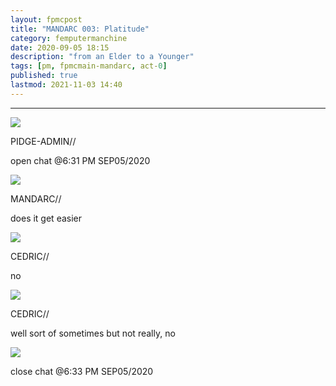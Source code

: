 ```yaml
---
layout: fpmcpost
title: "MANDARC 003: Platitude"
category: femputermanchine
date: 2020-09-05 18:15
description: "from an Elder to a Younger"
tags: [pm, fpmcmain-mandarc, act-0]
published: true
lastmod: 2021-11-03 14:40
---
```

[//]: # ( 10/15/21  -linkout removed)
[//]: # ( 11/03/21  -title added)

*****


<div class="chat-box">
<img src="{{ site.url }}/assets/tb/pidge.jpg" class="chat-portrait" />
<p class="ppl-sez">PIDGE-ADMIN//</p>
<p class="ppl-sez">open chat @6:31 PM SEP05/2020</p>
</div>

<div class="chat-box">
<img src="{{ site.url }}/assets/tb/mandarc1.jpg" class="chat-portrait" />
<p class="ppl-sez">MANDARC//</p>
<p class="ppl-sez">does it get easier</p>
</div>

<div class="chat-box">
<img src="{{ site.url }}/assets/tb/llthander.jpg" class="chat-portrait" />
<p class="ppl-sez">CEDRIC//</p>
<p class="ppl-sez">no</p>
</div>

<div class="chat-box">
<img src="{{ site.url }}/assets/tb/llthander.jpg" class="chat-portrait" />
<p class="ppl-sez">CEDRIC//</p>
<p class="ppl-sez">well sort of sometimes but not really, no</p>
</div>

<div class="chat-box">
<img src="{{ site.url }}/assets/tb/autress-aug.jpg" class="chat-portrait" />
<p class="ppl-sez">close chat @6:33 PM SEP05/2020</p>
</div>


